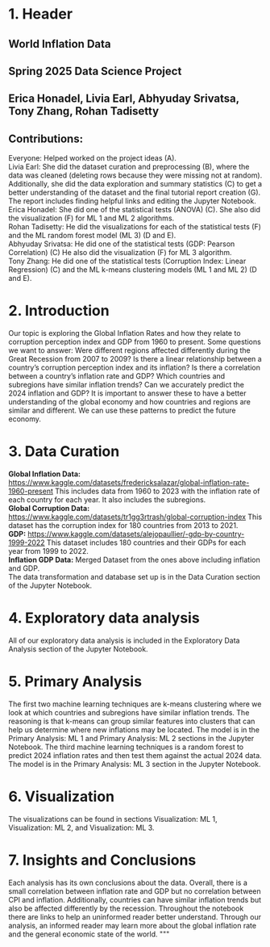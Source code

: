 # 1. Header
## World Inflation Data 
## Spring 2025 Data Science Project
## Erica Honadel, Livia Earl, Abhyuday Srivatsa, Tony Zhang, Rohan Tadisetty
## Contributions:
Everyone: Helped worked on the project ideas (A). \
Livia Earl: She did the dataset curation and preprocessing (B), where the data was cleaned (deleting rows because they were missing not at random). Additionally, she did the data exploration and summary statistics (C) to get a better understanding of the dataset and the final tutorial report creation (G). The report includes finding helpful links and editing the Jupyter Notebook. \
Erica Honadel: She did one of the statistical tests (ANOVA) (C). She also did the visualization (F) for ML 1 and ML 2 algorithms. \
Rohan Tadisetty: He did the visualizations for each of the statistical tests (F) and the ML random forest model (ML 3) (D and E). \
Abhyuday Srivatsa: He did one of the statistical tests (GDP: Pearson Correlation) (C) He also did the visualization (F) for ML 3 algorithm. \
Tony Zhang: He did one of the statistical tests (Corruption Index: Linear Regression) (C) and the ML k-means clustering models (ML 1 and ML 2) (D and E).

# 2.	Introduction
Our topic is exploring the Global Inflation Rates and how they relate to corruption perception index and GDP from 1960 to present. Some questions we want to answer: Were different regions affected differently during the Great Recession from 2007 to 2009? Is there a linear relationship between a country’s corruption perception index and its inflation? Is there a correlation between a country’s inflation rate and GDP? Which countries and subregions have similar inflation trends? Can we accurately predict the 2024 inflation and GDP? It is important to answer these to have a better understanding of the global economy and how countries and regions are similar and different. We can use these patterns to predict the future economy. 

# 3.	Data Curation
**Global Inflation Data:** https://www.kaggle.com/datasets/fredericksalazar/global-inflation-rate-1960-present This includes data from 1960 to 2023 with the inflation rate of each country for each year. It also includes the subregions. \
**Global Corruption Data:** https://www.kaggle.com/datasets/tr1gg3rtrash/global-corruption-index This dataset has the corruption index for 180 countries from 2013 to 2021. \
**GDP:** https://www.kaggle.com/datasets/alejopaullier/-gdp-by-country-1999-2022
This dataset includes 180 countries and their GDPs for each year from 1999 to 2022. \
**Inflation GDP Data:** Merged Dataset from the ones above including inflation and GDP. \
The data transformation and database set up is in the Data Curation section of the Jupyter Notebook.

# 4.	Exploratory data analysis
All of our exploratory data analysis is included in the Exploratory Data Analysis section of the Jupyter Notebook.

# 5.	Primary Analysis
The first two machine learning techniques are k-means clustering where we look at which countries and subregions have similar inflation trends. The reasoning is that k-means can group similar features into clusters that can help us determine where new inflations may be located. The model is in the Primary Analysis: ML 1 and Primary Analysis: ML 2 sections in the Jupyter Notebook.
The third machine learning techniques is a random forest to predict 2024 inflation rates and then test them against the actual 2024 data. The model is in the Primary Analysis: ML 3 section in the Jupyter Notebook.

# 6.	Visualization
The visualizations can be found in sections Visualization: ML 1, Visualization: ML 2,
and Visualization: ML 3. 

# 7.	Insights and Conclusions
Each analysis has its own conclusions about the data. Overall, there is a small correlation between inflation rate and GDP but no correlation between CPI and inflation. Additionally, countries can have similar inflation trends but also be affected differently by the recession. Throughout the notebook there are links to help an uninformed reader better understand. Through our analysis, an informed reader may learn more about the global inflation rate and the general economic state of the world. """
